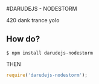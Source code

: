 #DARUDEJS - NODESTORM

420 dank trance yolo


## How do?

```
$ npm install darudejs-nodestorm
```

THEN

```javascript
require('darudejs-nodestorm');
```
